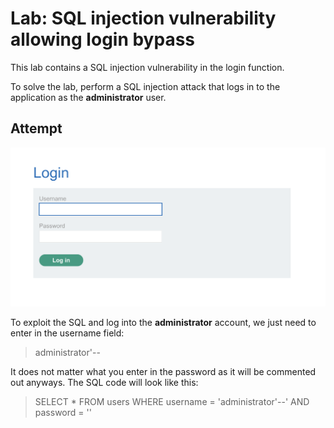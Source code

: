 # Lab: SQL injection vulnerability allowing login bypass

This lab contains a SQL injection vulnerability in the login function.

To solve the lab, perform a SQL injection attack that logs in to the application as the **administrator** user.

## Attempt

![pic1](pics/pic1.png)

To exploit the SQL and log into the **administrator** account, we just need to enter in the username field:

> administrator'--

It does not matter what you enter in the password as it will be commented out anyways. The SQL code will look like this:

> SELECT * FROM users WHERE username = 'administrator'--' AND password = ''

